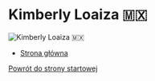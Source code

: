 # Kimberly Loaiza 🇲🇽

![Kimberly Loaiza 🇲🇽](https://i.ytimg.com/vi/-2iMyMOAzjM/maxresdefault.jpg)

- [Strona główna](https://www.tiktok.com/@kimberly.loaiza)

[Powrót do strony startowej](strona_startowa.md)
